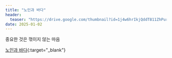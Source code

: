 ```yaml
---
title: "노인과 바다"
header:
  teaser: "https://drive.google.com/thumbnail?id=1j4w6hrIkjQddT811ZhPurXe-fCR8-DM_&sz=w1000"
date: 2025-01-02
---
```


중요한 것은 꺾이지 않는 마음

[노인과 바다](http://aladin.kr/p/ZFNIV){:target="_blank"}